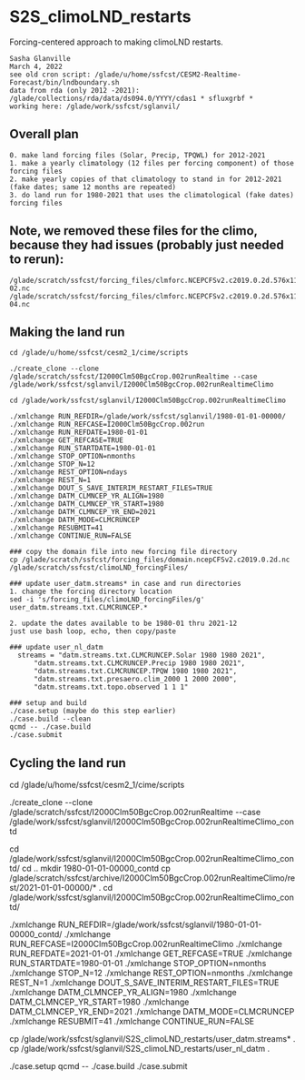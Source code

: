 # S2S_climoLND_restarts
Forcing-centered approach to making climoLND restarts.

```
Sasha Glanville
March 4, 2022
see old cron script: /glade/u/home/ssfcst/CESM2-Realtime-Forecast/bin/lndboundary.sh
data from rda (only 2012 -2021): /glade/collections/rda/data/ds094.0/YYYY/cdas1 * sfluxgrbf *
working here: /glade/work/ssfcst/sglanvil/
```

## Overall plan
```
0. make land forcing files (Solar, Precip, TPQWL) for 2012-2021
1. make a yearly climatology (12 files per forcing component) of those forcing files
2. make yearly copies of that climatology to stand in for 2012-2021 (fake dates; same 12 months are repeated)
3. do land run for 1980-2021 that uses the climatological (fake dates) forcing files
```

## Note, we removed these files for the climo, because they had issues (probably just needed to rerun):
```
/glade/scratch/ssfcst/forcing_files/clmforc.NCEPCFSv2.c2019.0.2d.576x1152.TPQWL.2014-02.nc
/glade/scratch/ssfcst/forcing_files/clmforc.NCEPCFSv2.c2019.0.2d.576x1152.TPQWL.2016-04.nc
```

## Making the land run
```
cd /glade/u/home/ssfcst/cesm2_1/cime/scripts

./create_clone --clone /glade/scratch/ssfcst/I2000Clm50BgcCrop.002runRealtime --case /glade/work/ssfcst/sglanvil/I2000Clm50BgcCrop.002runRealtimeClimo 

cd /glade/work/ssfcst/sglanvil/I2000Clm50BgcCrop.002runRealtimeClimo

./xmlchange RUN_REFDIR=/glade/work/ssfcst/sglanvil/1980-01-01-00000/
./xmlchange RUN_REFCASE=I2000Clm50BgcCrop.002run
./xmlchange RUN_REFDATE=1980-01-01
./xmlchange GET_REFCASE=TRUE
./xmlchange RUN_STARTDATE=1980-01-01
./xmlchange STOP_OPTION=nmonths
./xmlchange STOP_N=12
./xmlchange REST_OPTION=ndays
./xmlchange REST_N=1
./xmlchange DOUT_S_SAVE_INTERIM_RESTART_FILES=TRUE
./xmlchange DATM_CLMNCEP_YR_ALIGN=1980
./xmlchange DATM_CLMNCEP_YR_START=1980
./xmlchange DATM_CLMNCEP_YR_END=2021
./xmlchange DATM_MODE=CLMCRUNCEP 
./xmlchange RESUBMIT=41
./xmlchange CONTINUE_RUN=FALSE

### copy the domain file into new forcing file directory
cp /glade/scratch/ssfcst/forcing_files/domain.ncepCFSv2.c2019.0.2d.nc /glade/scratch/ssfcst/climoLND_forcingFiles/

### update user_datm.streams* in case and run directories 
1. change the forcing directory location
sed -i 's/forcing_files/climoLND_forcingFiles/g' user_datm.streams.txt.CLMCRUNCEP.*

2. update the dates available to be 1980-01 thru 2021-12
just use bash loop, echo, then copy/paste

### update user_nl_datm
  streams = "datm.streams.txt.CLMCRUNCEP.Solar 1980 1980 2021",
      "datm.streams.txt.CLMCRUNCEP.Precip 1980 1980 2021",
      "datm.streams.txt.CLMCRUNCEP.TPQW 1980 1980 2021",
      "datm.streams.txt.presaero.clim_2000 1 2000 2000",
      "datm.streams.txt.topo.observed 1 1 1"

### setup and build
./case.setup (maybe do this step earlier)
./case.build --clean
qcmd -- ./case.build 
./case.submit
```

## Cycling the land run
cd /glade/u/home/ssfcst/cesm2_1/cime/scripts

./create_clone --clone /glade/scratch/ssfcst/I2000Clm50BgcCrop.002runRealtime --case /glade/work/ssfcst/sglanvil/I2000Clm50BgcCrop.002runRealtimeClimo_contd

cd /glade/work/ssfcst/sglanvil/I2000Clm50BgcCrop.002runRealtimeClimo_contd/
cd ..
mkdir 1980-01-01-00000_contd
cp /glade/scratch/ssfcst/archive/I2000Clm50BgcCrop.002runRealtimeClimo/rest/2021-01-01-00000/* .
cd /glade/work/ssfcst/sglanvil/I2000Clm50BgcCrop.002runRealtimeClimo_contd/

./xmlchange RUN_REFDIR=/glade/work/ssfcst/sglanvil/1980-01-01-00000_contd/
./xmlchange RUN_REFCASE=I2000Clm50BgcCrop.002runRealtimeClimo
./xmlchange RUN_REFDATE=2021-01-01
./xmlchange GET_REFCASE=TRUE
./xmlchange RUN_STARTDATE=1980-01-01
./xmlchange STOP_OPTION=nmonths
./xmlchange STOP_N=12
./xmlchange REST_OPTION=nmonths
./xmlchange REST_N=1
./xmlchange DOUT_S_SAVE_INTERIM_RESTART_FILES=TRUE
./xmlchange DATM_CLMNCEP_YR_ALIGN=1980
./xmlchange DATM_CLMNCEP_YR_START=1980
./xmlchange DATM_CLMNCEP_YR_END=2021
./xmlchange DATM_MODE=CLMCRUNCEP 
./xmlchange RESUBMIT=41
./xmlchange CONTINUE_RUN=FALSE

cp /glade/work/ssfcst/sglanvil/S2S_climoLND_restarts/user_datm.streams* .
cp /glade/work/ssfcst/sglanvil/S2S_climoLND_restarts/user_nl_datm .

./case.setup
qcmd -- ./case.build 
./case.submit
